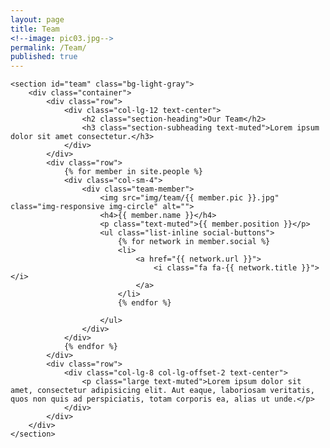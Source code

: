 ```yaml
---
layout: page
title: Team
<!--image: pic03.jpg-->
permalink: /Team/
published: true
---
```


    <section id="team" class="bg-light-gray">
        <div class="container">
            <div class="row">
                <div class="col-lg-12 text-center">
                    <h2 class="section-heading">Our Team</h2>
                    <h3 class="section-subheading text-muted">Lorem ipsum dolor sit amet consectetur.</h3>
                </div>
            </div>
            <div class="row">
                {% for member in site.people %}
                <div class="col-sm-4">
                    <div class="team-member">
                        <img src="img/team/{{ member.pic }}.jpg" class="img-responsive img-circle" alt="">
                        <h4>{{ member.name }}</h4>
                        <p class="text-muted">{{ member.position }}</p>
                        <ul class="list-inline social-buttons">
                            {% for network in member.social %}
                            <li>
                                <a href="{{ network.url }}">
                                    <i class="fa fa-{{ network.title }}"></i>
                                </a>
                            </li>
                            {% endfor %}

                        </ul>
                    </div>
                </div>
                {% endfor %}
            </div>
            <div class="row">
                <div class="col-lg-8 col-lg-offset-2 text-center">
                    <p class="large text-muted">Lorem ipsum dolor sit amet, consectetur adipisicing elit. Aut eaque, laboriosam veritatis, quos non quis ad perspiciatis, totam corporis ea, alias ut unde.</p>
                </div>
            </div>
        </div>
    </section>
    
    
